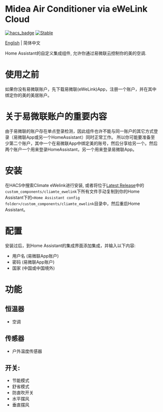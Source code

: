 # Midea Air Conditioner via eWeLink Cloud

[![hacs_badge](https://img.shields.io/badge/HACS-Default-orange.svg)](https://github.com/custom-components/hacs)
[![Stable](https://img.shields.io/github/v/release/georgezhao2010/climate_ewelink)](https://github.com/georgezhao2010/climate_ewelink/releases/latest)

[English](https://github.com/georgezhao2010/climate_ewelink/blob/main/readme.md) | 简体中文

Home Assistant的自定义集成组件, 允许你通过易微联云控制你的美的空调.

# 使用之前

如果你没有易微联账户，先下载易微联(eWeLink)App，注册一个账户，并在其中绑定你的美的美居账户。

# 关于易微联账户的重要内容

由于易微联的账户存在单点登录检测，因此组件也许不能与同一账户的其它方式登录（易微联App或另一个HomeAssistant）同时正常工作。
所以你可能要准备至少第二个账户，其中一个在易微联App中绑定美的账号，然后分享给另一个。然后两个账户一个用来登录HomeAssistant，另一个用来登录易微联App。

# 安装

在HACS中搜索Climate eWelink进行安装, 或者将位于[Latest Release](https://github.com/georgezhao2010/climate_ewelink/releases/latest)中的`custom_components/cliamte_ewelink`下所有文件手动复制到你的Home Assistant下的`<Home Assistant config folder>/custom_components/cliamte_ewelink`目录中，然后重启Home Assistant。

# 配置

安装过后，到Home Assistant的集成界面添加集成，并输入以下内容:

- 用户名 (易微联App账户)
- 密码 (易微联App账户)
- 国家 (中国或中国境外)

# 功能

## 恒温器

- 空调

## 传感器

- 户外温度传感器

## 开关:

- 节能模式
- 舒省模式
- 防直吹开关
- 水平摆风
- 垂直摆风
